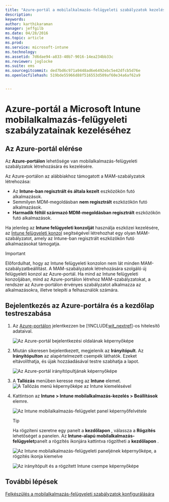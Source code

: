 ```yaml
---
title: "Azure-portál a mobilalkalmazás-felügyeleti szabályzatok kezeléséhez | Microsoft Intune"
description: 
keywords: 
author: karthikaraman
manager: jeffgilb
ms.date: 04/28/2016
ms.topic: article
ms.prod: 
ms.service: microsoft-intune
ms.technology: 
ms.assetid: 7d6dae94-a833-40b7-9016-14ea234bb33c
ms.reviewer: joglocke
ms.suite: ems
ms.sourcegitcommit: ded7bd6c971a9448ad6e6492ebc5e42dfcb5d76e
ms.openlocfilehash: 519bde55966d88f516553d509af60e34a6af62a9


---
```


# Azure-portál a Microsoft Intune mobilalkalmazás-felügyeleti szabályzatainak kezeléséhez
## Az Azure-portál elérése
Az **Azure-portálon** lehetősége van mobilalkalmazás-felügyeleti szabályzatok létrehozására és kezelésére.

Az Azure-portálon az alábbiakhoz támogatott a MAM-szabályzatok létrehozása:
- Az **Intune-ban regisztrált és általa kezelt** eszközökön futó alkalmazások.
- Semmilyen MDM-megoldásban **nem regisztrált** eszközökön futó alkalmazások.
- **Harmadik féltől származó MDM-megoldásban regisztrált** eszközökön futó alkalmazások.

Ha jelenleg az **Intune felügyeleti konzolját** használja eszközei kezelésére, az [Intune felügyeleti konzol](configure-and-deploy-mobile-application-management-policies-in-the-microsoft-intune-console.md) segítségével létrehozhat egy olyan MAM-szabályzatot, amely az Intune-ban regisztrált eszközökön futó alkalmazásokat támogatja.
>[!IMPORTANT]
> Előfordulhat, hogy az Intune felügyeleti konzolon nem lát minden MAM-szabályzatbeállítást. A MAM-szabályzatok létrehozására szolgáló új felügyeleti konzol az Azure-portál. Ha mind az Intune felügyeleti konzoljában, mind az Azure-portálon létrehoz MAM-szabályzatokat, a rendszer az Azure-portálon érvényes szabályzatot alkalmazza az alkalmazásokra, illetve telepíti a felhasználók számára.

## Bejelentkezés az Azure-portálra és a kezdőlap testreszabása

1.  Az [Azure-portálon](https://portal.azure.com) jelentkezzen be [!INCLUDE[wit_nextref](../includes/wit_nextref_md.md)]-os hitelesítő adataival.

    ![Az Azure-portál bejelentkezési oldalának képernyőképe](../media/AppManagement/AzurePortal_MAMSigninPage.png)

2.  Miután sikeresen bejelentkezett, megjelenik az **Irányítópult**. Az **Irányítópulton** az alapértelmezett csempék láthatók. Ezeket eltávolíthatja, és újak hozzáadásával testre szabhatja a lapot.

    ![Az Azure-portál irányítópultjának képernyőképe](../media/AppManagement/AzurePortal_MAMStartboard_NoMAM.png)

3.  A **Tallózás** menüben keresse meg az **Intune** elemet.![A Tallózás menü képernyőképe az Intune kiemelésével](../media/AppManagement/AzurePortal_MAM_Browse_Intune.png)

4.  Kattintson az **Intune > Intune mobilalkalmazás-kezelés > Beállítások** elemre.

    ![Az Intune mobilalkalmazás-felügyelet panel képernyőfelvétele](../media/AppManagement/AzurePortal_MAM_Mainblade.png)

    > [!TIP]
    > Ha rögzíteni szeretne egy panelt a **kezdőlapon** , válassza a **Rögzítés** lehetőséget a panelen.  Az **Intune-alapú mobilalkalmazás-felügyelet**panelt a rögzítés ikonjára kattintva rögzítheti a **kezdőlapon** .

    ![Az Intune mobilalkalmazás-felügyeleti paneljének képernyőképe, a rögzítés ikonja kiemelve](../media/AppManagement/AzurePortal_MAM_PinBladeAction.png)

    ![Az irányítópult és a rögzített Intune csempe képernyőképe](../media/AppManagement/AzurePortal_MAM_Startboard_withMAM.png)
## További lépések
[Felkészülés a mobilalkalmazás-felügyeleti szabályzatok konfigurálására](get-ready-to-configure-mobile-app-management-policies-with-microsoft-intune.md)



<!--HONumber=Jun16_HO4-->


